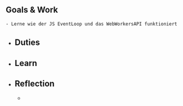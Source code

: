 ## Goals & Work
	- Lerne wie der JS EventLoop und das WebWorkersAPI funktioniert
- ## Duties
- ## Learn
- ## Reflection
	-